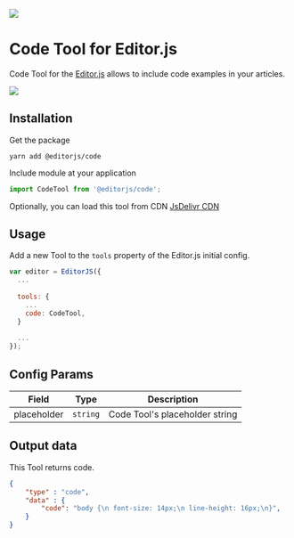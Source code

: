 ![](https://badgen.net/badge/Editor.js/v2.0/blue)

# Code Tool for Editor.js

Code Tool for the [Editor.js](https://ifmo.su/editor) allows to include code examples in your articles.

![](https://capella.pics/8df022f5-b4d5-4d30-a527-2a0efb63f291.jpg)

## Installation

Get the package

```shell
yarn add @editorjs/code
```

Include module at your application

```javascript
import CodeTool from '@editorjs/code';
```

Optionally, you can load this tool from CDN [JsDelivr CDN](https://cdn.jsdelivr.net/npm/@editorjs/code@latest)

## Usage

Add a new Tool to the `tools` property of the Editor.js initial config.

```javascript
var editor = EditorJS({
  ...
  
  tools: {
    ...
    code: CodeTool,
  }
  
  ...
});
```

## Config Params

| Field       | Type     | Description                    |
| ----------- | -------- | -------------------------------|
| placeholder | `string` | Code Tool's placeholder string |

## Output data

This Tool returns code.

```json
{
    "type" : "code",
    "data" : {
        "code": "body {\n font-size: 14px;\n line-height: 16px;\n}",
    }
}
```

